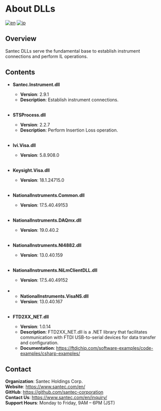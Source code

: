 # About DLLs

[![en](https://img.shields.io/badge/lang-en-blue.svg)](https://github.com/santec-corporation/Python-IL-STS/blob/main/src/santec/DLL/README.md)
[![jp](https://img.shields.io/badge/lang-jp-red.svg)](https://github.com/santec-corporation/Python-IL-STS/blob/main/src/santec/DLL/README.jp.md)

## Overview
Santec DLLs serve the fundamental base to establish instrument connections and perform IL operations.

## Contents
- **Santec.Instrument.dll**
  - **Version**: 2.9.1
  - **Description**: Establish instrument connections. <br><br>
  
- **STSProcess.dll**
  - **Version**: 2.2.7
  - **Description**: Perform Insertion Loss operation. <br><br>

- **Ivi.Visa.dll**
  - **Version**: 5.8.908.0 <br><br>

- **Keysight.Visa.dll**
  - **Version**: 18.1.24715.0 <br><br>

- **NationalInstruments.Common.dll**
  - **Version**: 17.5.40.49153 <br><br>
  
- **NationalInstruments.DAQmx.dll**
  - **Version**: 19.0.40.2 <br><br>
  
- **NationalInstruments.NI4882.dll**
  - **Version**: 13.0.40.159 <br><br>
  
- **NationalInstruments.NiLmClientDLL.dll**
  - **Version**: 17.5.40.49152 <br><br>
  
- - **NationalInstruments.VisaNS.dll**
  - **Version**: 13.0.40.167 <br><br>

- **FTD2XX_NET.dll**
  - **Version**: 1.0.14
  - **Description**: FTD2XX_NET.dll is a .NET library that facilitates communication with FTDI USB-to-serial devices for data transfer and configuration.
  - **Documentation**: https://ftdichip.com/software-examples/code-examples/csharp-examples/
  
## Contact
**Organization**: Santec Holdings Corp. <br>
**Website**: https://www.santec.com/en/ <br>
**GitHub**: https://github.com/santec-corporation <br>
**Contact Us**: https://www.santec.com/en/inquiry/ <br>
**Support Hours**: Monday to Friday, 9AM – 6PM (JST) 